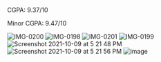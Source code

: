 CGPA: 9.37/10 


Minor CGPA: 9.47/10

![IMG-0200](https://user-images.githubusercontent.com/43926105/89133329-969d5680-d538-11ea-961e-b9af57ed2627.JPG)
![IMG-0198](https://user-images.githubusercontent.com/43926105/89133332-97ce8380-d538-11ea-97ba-67800c1ab709.JPG)
![IMG-0201](https://user-images.githubusercontent.com/43926105/89133335-9d2bce00-d538-11ea-850c-59983b04c1a9.JPG)
![IMG-0199](https://user-images.githubusercontent.com/43926105/89133336-9e5cfb00-d538-11ea-8b2a-178d672bd49c.JPG)
![Screenshot 2021-10-09 at 5 21 48 PM](https://user-images.githubusercontent.com/43926105/136656809-c2ca9047-0573-4bc7-a116-c181a7b40d3d.png)
![Screenshot 2021-10-09 at 5 21 56 PM](https://user-images.githubusercontent.com/43926105/136656813-ac8e7603-c809-4be5-a67a-bf8e9a698831.png)
![image](https://user-images.githubusercontent.com/43926105/148635318-a53155d9-f548-4c71-a17b-251044332349.png)

